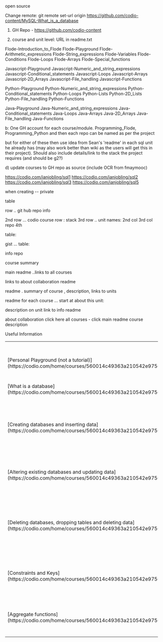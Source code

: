 open source

Change remote:
git remote set-url origin https://github.com/codio-content/MySQL-What_is_a_database


1) GH Repo - https://github.com/codio-content

2) course and unit level: URL in readme.txt


Flode-Introduction_to_Flode
Flode-Playground
Flode-Arithmetic_expressions
Flode-String_expressions
Flode-Variables
Flode-Conditions
Flode-Loops
Flode-Arrays
Flode-Special_functions

Javascript-Playground
Javascript-Numeric_and_string_expressions
Javascript-Conditional_statements
Javascript-Loops
Javascript-Arrays
Javascript-2D_Arrays
Javascript-File_handling
Javascript-Functions

Python-Playground
Python-Numeric_and_string_expressions
Python-Conditional_statements
Python-Loops
Python-Lists
Python-2D_Lists
Python-File_handling
Python-Functions

Java-Playground
Java-Numeric_and_string_expressions
Java-Conditional_statements
Java-Loops
Java-Arrays
Java-2D_Arrays
Java-File_handling
Java-Functions

b: One GH account for each course/module.    Programming_Flode, Programming_Python and then each repo can be named as per the project

but for either of these then use idea from Sean's 'readme' in each sql unit he already has (may also work better than wiki as the users will get this in their project). Should also include details/link to the stack the project requires (and should be g2?)


d) update courses to GH repo as source  (include OCR from fmaymooc)


https://codio.com/ianjobling/sql1
https://codio.com/ianjobling/sql2
https://codio.com/ianjobling/sql3
https://codio.com/ianjobling/sql5

when creating -- private 

table

row .. git hub repo info

2nd row ... codio course
row : stack 
3rd row .. unit names: 2nd col 3rd col repo
4th

table:

gist ... table: 


info repo

course summary 

main readme ..links to all courses


links to about collaboration readme

readme . summary of course , description, links to units

readme for each course ...
start at about this unit:


description on unit
link to info readme

about collaboration click here
all courses - click main readme
course description 

Useful Information



<table style="width:100%">
  <tr>
    <th>Codio Units</th>
    <th>Description</th> 
    <th>GitHub Repository Names</th>
  </tr>
  <tr>
    <td>[Personal Playground (not a tutorial)](https://codio.com/home/courses/560014c49363a210542e9756/modules/560014f79363a210542e9757/units/5630f41ef1dfe6a134235357/)</td>
    <td>Create and run your own SQL files</td> 
    <td>[MySQL-Playground](https://github.com/codio-content/MySQL_Playground)</td>
  </tr>
  <tr>
    <td>[What is a database](https://codio.com/home/courses/560014c49363a210542e9756/modules/560014f79363a210542e9757/units/56028acccad2d38219f84f1e/)</td>
    <td>What is a database and how do you use it</td> 
    <td>[MySQL-What_is_a_database](https://github.com/codio-content/MySQL-What_is_a_database)</td>
   </tr>
</tr>
  <tr>
    <td>[Creating databases and inserting data](https://codio.com/home/courses/560014c49363a210542e9756/modules/560014f79363a210542e9757/units/561cfda00666c2721ad2de28/).</td>
    <td>Learn how to create your own databases, tables and how to insert data into tables.</td> 
    <td>[MySQL-Creating_databases_and_inserting_data](https://github.com/codio-content/MySQL-Creating_databases_and_inserting_data)</td>
   </tr>
</tr>
  <tr>
    <td>[Altering existing databases and updating data](https://codio.com/home/courses/560014c49363a210542e9756/modules/560014f79363a210542e9757/units/561cfe20148e4f51285d1396/).</td>
    <td>Learn how to alter database tables and update existing table rows.</td> 
    <td>[MySQL-Altering_existing_databases_and_updating_data](https://github.com/codio-content/MySQL-Altering_existing_databases_and_updating_data)</td>
   </tr>
</tr>
  <tr>
    <td>[Deleting databases, dropping tables and deleting data](https://codio.com/home/courses/560014c49363a210542e9756/modules/560014f79363a210542e9757/units/561cfedf148e4f51285d13a1/).</td>
    <td>Learn how to delete databases, drop entire tables and delete specific rows from tables</td> 
    <td>[MySQL-Deleting_databases-_dropping_tables_and_deleting_data](https://github.com/codio-content/MySQL-Deleting_databases-_dropping_tables_and_deleting_data)</td>
   </tr>
</tr>
  <tr>
    <td> [Constraints and Keys](https://codio.com/home/courses/560014c49363a210542e9756/modules/560014f79363a210542e9757/units/5630e12a4fdafdd05b8c8897/).</td>
    <td>This unit covers constraints specifically the foreign and unique keys.</td> 
    <td>[MySQL-Constraints_and_Keys](https://github.com/codio-content/MySQL-Constraints_and_Keys)</td>
   </tr>
</tr>
  <tr>
    <td>[Aggregate functions](https://codio.com/home/courses/560014c49363a210542e9756/modules/560014f79363a210542e9757/units/5630e192f1dfe6a134235338/).</td>
    <td>Learn how to use SQL aggregate functions to manipulate data.</td> 
    <td>[MySQL-Aggregate_functions](https://github.com/codio-content/MySQL-Aggregate_functions)</td>
   </tr>

</table>
